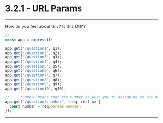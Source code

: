 # 3.2.1 - URL Params

---

How do you feel about this? Is this DRY?

<div class='two-col'><div>

```js
// ...
const app = express();

app.get("/question1", q1);
app.get("/question2", q2);
app.get("/question3", q3);
app.get("/question4", q4);
app.get("/question5", q5);
app.get("/question6", q6);
app.get("/question7", q7);
app.get("/question8", q8);
app.get("/question9", q9);
app.get("/question10", q10);
```

</div><div>

```js
// ... :number means that the number is what you're assigning as the key value and number will be the requested parameter that will show up. The /question/ part creates the folder structure. So inside the question folder, you would have another folder called number inside.
app.get("/question/:number", (req, res) => {
  const number = req.params.number;
});
```

</div></div>

---
